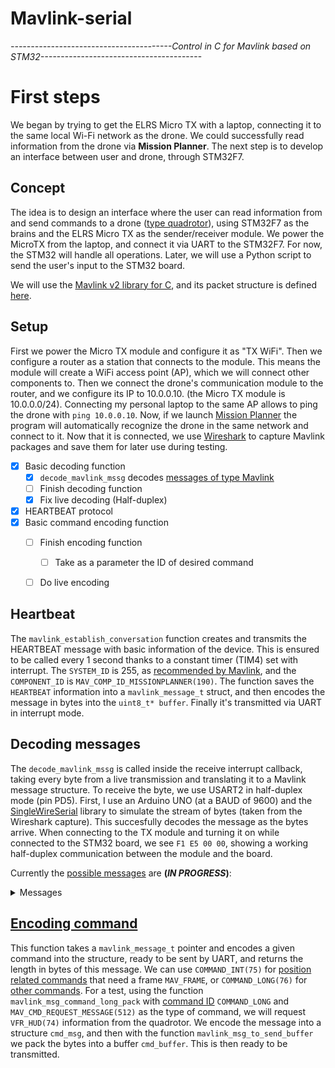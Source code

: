 # Mavlink-serial
*----------------------------------------Control in C for Mavlink based on STM32----------------------------------------*


# First steps
We began by trying to get the ELRS Micro TX with a laptop, connecting it to the same local Wi-Fi network as the drone. We could successfully read information from the drone via **Mission Planner**. 
The next step is to develop an interface between user and drone, through STM32F7.

## Concept
The idea is to design an interface where the user can read information from and send commands to a drone ([type quadrotor](https://mavlink.io/en/messages/common.html#MAV_TYPE)), using STM32F7 as the brains and the ELRS Micro TX as the sender/receiver module. We power the MicroTX from the laptop, and connect it via UART to the STM32F7. For now, the STM32 will handle all operations. Later, we will use a Python script to send the user's input to the STM32 board.

We will use the [Mavlink v2 library for C](https://mavlink.io/en/mavgen_c/), and its packet structure is defined [here](https://mavlink.io/en/guide/serialization.html#mavlink2_packet_format).

## Setup
First we power the Micro TX module and configure it as "TX WiFi". Then we configure a router as a station that connects to the module. This means the module will create a WiFi access point (AP), which we will connect other components to.
Then we connect the drone's communication module to the router, and we configure its IP to 10.0.0.10. (the Micro TX module is 10.0.0.0/24). Connecting my personal laptop to the same AP allows to ping the drone with `ping 10.0.0.10`.
Now, if we launch [Mission Planner](https://ardupilot.org/planner/docs/mission-planner-overview.html) the program will automatically recognize the drone in the same network and connect to it. 
Now that it is connected, we use [Wireshark](https://www.wireshark.org) to capture Mavlink packages and save them for later use during testing.



- [x] Basic decoding function
  - [x] `decode_mavlink_mssg` decodes [messages of type Mavlink](https://mavlink.io/en/messages/common.html)</details>
  - [ ] Finish decoding function
  - [x] Fix live decoding (Half-duplex)
- [x] HEARTBEAT protocol 
- [x] Basic command encoding function
  - [ ] Finish encoding function
    - [ ] Take as a parameter the ID of desired command 
  - [ ] Do live encoding



## Heartbeat
The `mavlink_establish_conversation` function creates and transmits the HEARTBEAT message with basic information of the device. This is ensured to be called every 1 second thanks to a constant timer (TIM4) set with interrupt. 
The `SYSTEM_ID` is 255, as [recommended by Mavlink](https://mavlink.io/en/messages/common.html#MAV_COMPONENT), and the `COMPONENT_ID` is `MAV_COMP_ID_MISSIONPLANNER(190)`.
The function saves the `HEARTBEAT` information into a `mavlink_message_t` struct, and then encodes the message in bytes into the `uint8_t* buffer`. Finally it's transmitted via UART in interrupt mode.

## Decoding messages
The `decode_mavlink_mssg` is called inside the receive interrupt callback, taking every byte from a live transmission and translating it to a Mavlink message structure. To receive the byte, we use USART2 in half-duplex mode (pin PD5). First, I use an Arduino UNO (at a BAUD of 9600) and the [SingleWireSerial](https://github.com/felias-fogg/SingleWireSerial?tab=readme-ov-file) library to simulate the stream of bytes (taken from the Wireshark capture). This succesfully decodes the message as the bytes arrive.
When connecting to the TX module and turning it on while connected to the STM32 board, we see `F1 E5 00 00`, showing a working half-duplex communication between the module and the board.


Currently the [possible messages](https://mavlink.io/en/messages/common.html) are **(*IN PROGRESS*)**:

<details>
<summary>Messages</summary>
  
- MAVLINK_MSG_ID_ATTITUTE
- MAVLINK_MSG_ID_GLOBAL_POSITION_INT
- MAVLINK_MSG_ID_SYS_STATUS
- MAVLINK_MSG_ID_POWER_STATUS
- MAVLINK_MSG_ID_AUTOPILOT_VERSION
- MAVLINK_MSG_ID_COMMAND_ACK
- MAVLINK_MSG_ID_HEARTBEAT
- MAVLINK_MSG_ID_BATTERY_STATUS
- MAVLINK_MSG_ID_COLLISION
- MAVLINK_MSG_ID_OBSTACLE_DISTANCE
- MAVLINK_MSG_ID_VFR_HUD
</details>

## [Encoding command](https://mavlink.io/en/services/command.html#MAV_CMD)
This function takes a `mavlink_message_t` pointer and encodes a given command into the structure, ready to be sent by UART, and returns the length in bytes of this message.
We can use `COMMAND_INT(75)` for [position related commands](https://mavlink.io/en/messages/common.html#COMMAND_INT) that need a frame `MAV_FRAME`, or `COMMAND_LONG(76)` for [other commands](https://mavlink.io/en/messages/common.html#COMMAND_LONG).
For a test, using the function `mavlink_msg_command_long_pack` with [command ID](https://mavlink.io/en/messages/common.html#mav_commands) `COMMAND_LONG` and `MAV_CMD_REQUEST_MESSAGE(512)` as the type of command, we will request `VFR_HUD(74)` information from the quadrotor.
We encode the message into a structure `cmd_msg`, and then with the function `mavlink_msg_to_send_buffer` we pack the bytes into a buffer `cmd_buffer`. This is then ready to be transmitted.












